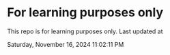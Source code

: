# For learning purposes only
This repo is for learning purposes only.
Last updated at

Saturday, November 16, 2024 11:02:11 PM


